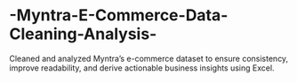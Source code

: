 # -Myntra-E-Commerce-Data-Cleaning-Analysis-
Cleaned and analyzed Myntra’s e-commerce dataset to ensure consistency, improve readability, and derive actionable business insights using Excel.
